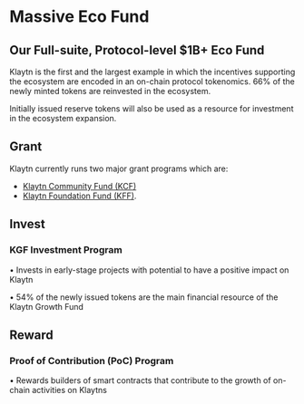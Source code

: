 # Massive Eco Fund

## Our Full-suite, Protocol-level $1B+ Eco Fund <a id="our-full-suite-protocol-level-eco-fund"></a>
Klaytn is the first and the largest example in which the incentives supporting the ecosystem are encoded in an on-chain protocol tokenomics. 66% of the newly minted tokens are reinvested in the ecosystem.

Initially issued reserve tokens will also be used as a resource for investment
in the ecosystem expansion.

## Grant <a id="grant"></a>
Klaytn currently runs two major grant programs which are: 
* [Klaytn Community Fund (KCF)](../token-economy.md#klaytn-community-fund)
* [Klaytn Foundation Fund (KFF)](../token-economy.md#klaytn-foundation-fund). 

## Invest <a id="invest"></a>

### KGF Investment Program <a id="kgf-investment-program"></a>
• Invests in early-stage projects with potential to have a positive impact on Klaytn

• 54% of the newly issued tokens are the main financial resource of the Klaytn Growth Fund

## Reward <a id="reward"></a>

### Proof of Contribution (PoC) Program <a id="poc-program"></a>
• Rewards builders of smart contracts that contribute to the growth of on-chain activities on Klaytns
